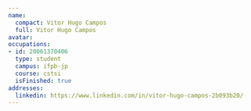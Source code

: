 ```yaml
---
name:
  compact: Vitor Hugo Campos
  full: Vitor Hugo Campos
avatar:
occupations:
- id: 20061370406
  type: student
  campus: ifpb-jp
  course: cstsi
  isFinished: true
addresses:
  linkedin: https://www.linkedin.com/in/vitor-hugo-campos-2b093b20/
---
```

